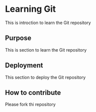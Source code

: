 # Learning Git
This is introction to learn the Git repository
## Purpose
This is section to learn the Git repository
## Deployment
This section to deploy the Git repository
## How to contribute
Please fork thi repository
